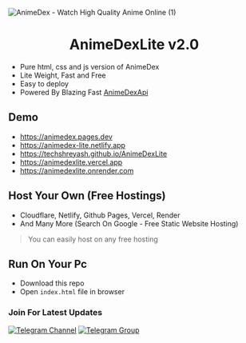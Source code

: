 ![AnimeDex - Watch High Quality Anime Online (1)](https://github.com/TechShreyash/AnimeDexLite/assets/82265247/799642dd-5e6d-440b-88e7-df4361d6df70)

<h1 align="center"><b>AnimeDexLite v2.0</b></h1>

-   Pure html, css and js version of AnimeDex
-   Lite Weight, Fast and Free
-   Easy to deploy
-   Powered By Blazing Fast [AnimeDexApi](https://api.anime-dex.workers.dev)

## Demo

-   https://animedex.pages.dev
-   https://animedex-lite.netlify.app
-   https://techshreyash.github.io/AnimeDexLite
-   https://animedexlite.vercel.app
-   https://animedexlite.onrender.com

## Host Your Own (Free Hostings)

-   Cloudflare, Netlify, Github Pages, Vercel, Render
-   And Many More (Search On Google - Free Static Website Hosting)

> You can easily host on any free hosting

## Run On Your Pc

-   Download this repo
-   Open `index.html` file in browser

### Join For Latest Updates

[![Telegram Channel](https://img.shields.io/static/v1?label=Join&message=Telegram%20Channel&color=blueviolet&style=for-the-badge&logo=telegram&logoColor=violet)](https://telegram.me/TechZBots) [![Telegram Group](https://img.shields.io/static/v1?label=Join&message=Telegram%20Group&color=blueviolet&style=for-the-badge&logo=telegram&logoColor=violet)](https://telegram.me/TechZBots_Support)
